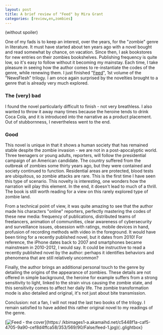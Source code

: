 ```yaml
---
layout: post
title: A brief review of "Feed" by Mira Grant
categories: [review,en,zombies]
---
```


(without spoiler)

One of my fads is to keep an interest, over the years, for the "zombie" genre in literature.
It must have started about ten years ago with a novel bought and read somewhat by chance, on vacation.
Since then, I ask bookstores for new entries on their zombies bookshelves.
Publishing frequency is quite low, so it's easy to follow without it becoming my mainstay.
Each time, I take pleasure in seeing how the author comes to re-instantiate the codes of the genre, while renewing them.
I just finished "[Feed](https://books.google.fr/books/about/Feed.html?id=ClHUjere8vgC)", 1st volume of the "NewsFlesh" trilogy.
I am once again surprised by the novelties brought to a genre that is already very much explored.

<!--more-->

### The (very) bad
I found the novel particularly difficult to finish - not very breathless.
I also wanted to throw it away many times because the heroine tends to drink Coca Cola, and it is introduced into the narrative as a product placement.
Out of stubbornness, I nevertheless went to the end.

### Good

This novel is unique in that it shows a human society that has remained stable despite the zombie invasion - we are not in a post-apocalyptic world.
Three teenagers or young adults, reporters, will follow the presidential campaign of an American candidate.
The country suffered from the outbreak of zombies some thirty years ago, but they were contained and society continued to function.
Residential areas are protected, blood tests are ubiquitous, so zombie attacks are rare.
This is the first time I have seen this type of scenario.
This novelty is interesting, one wonders how the narration will play this element.
In the end, it doesn't lead to much of a thrill. The book is still worth reading for a view on this rarely explored type of zombie land.

From a technical point of view, it was quite amazing to see that the author made his characters "online" reporters, perfectly mastering the codes of these new media: frequency of publications, distributed teams of freelancers, animation of communities, clear awareness of cybersecurity and surveillance issues, obsession with ratings, mobile devices in hand, profusion of recording methods with video in the foreground.
It would have been tiring for a recently published novel, but it dates from 2010!
For reference, the iPhone dates back to 2007 and smartphones became mainstream in 2010-2012, I would say.
It could be instructive to read a recently published novel by the author: perhaps it identifies behaviors and phenomena that are still relatively uncommon?

Finally, the author brings an additional personal touch to the genre by detailing the origins of the appearance of zombies.
These details are not offered in simple background, the heroine for example suffers from a strong sensitivity to light, linked to the strain virus causing the zombie state, and this sensitivity comes to affect her daily life.
The zombie transformation mode is also detailed and original, it's not just about bite transmission.

Conclusion: not a fan, I will not read the last two books of the trilogy. I remain satisfied to have added this rather original novel to my readings of the genre.


[![Feed - the cover](https://kbimages1-a.akamaihd.net/c5448f1a-caf5-4705-9a90-cef8d4ffca58/353/569/90/False/feed-1.jpg)](https:/ /kbimages1-a.akamaihd.net/c5448f1a-caf5-4705-9a90-cef8d4ffca58/353/569/90/False/feed-1.jpg){:.glightbox}
